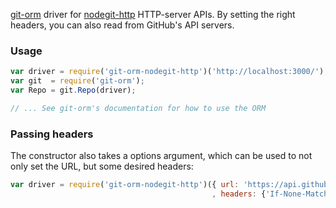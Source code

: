 [git-orm](https://github.com/GitStarInc/git-orm) driver for
[nodegit-http](https://github.com/GitStarInc/nodegit-http) HTTP-server
APIs.  By setting the right headers, you can also read from GitHub's
API servers.

### Usage

```javascript
var driver = require('git-orm-nodegit-http')('http://localhost:3000/');
var git  = require('git-orm');
var Repo = git.Repo(driver);

// ... See git-orm's documentation for how to use the ORM

```

### Passing headers

The constructor also takes a options argument, which can be used to
not only set the URL, but some desired headers:

```javascript
var driver = require('git-orm-nodegit-http')({ url: 'https://api.github.com/'
                                             , headers: {'If-None-Match' : ... });
```
